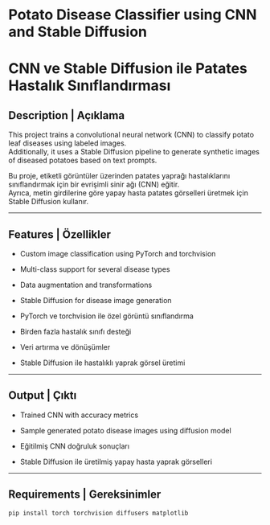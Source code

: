 #  Potato Disease Classifier using CNN and Stable Diffusion  
#  CNN ve Stable Diffusion ile Patates Hastalık Sınıflandırması

##  Description | Açıklama

This project trains a convolutional neural network (CNN) to classify potato leaf diseases using labeled images.  
Additionally, it uses a Stable Diffusion pipeline to generate synthetic images of diseased potatoes based on text prompts.

Bu proje, etiketli görüntüler üzerinden patates yaprağı hastalıklarını sınıflandırmak için bir evrişimli sinir ağı (CNN) eğitir.  
Ayrıca, metin girdilerine göre yapay hasta patates görselleri üretmek için Stable Diffusion kullanır.

---

##  Features | Özellikler

- Custom image classification using PyTorch and torchvision  
- Multi-class support for several disease types  
- Data augmentation and transformations  
- Stable Diffusion for disease image generation

- PyTorch ve torchvision ile özel görüntü sınıflandırma  
- Birden fazla hastalık sınıfı desteği  
- Veri artırma ve dönüşümler  
- Stable Diffusion ile hastalıklı yaprak görsel üretimi

---

##  Output | Çıktı

- Trained CNN with accuracy metrics  
- Sample generated potato disease images using diffusion model  

- Eğitilmiş CNN doğruluk sonuçları  
- Stable Diffusion ile üretilmiş yapay hasta yaprak görselleri

---

##  Requirements | Gereksinimler

```bash
pip install torch torchvision diffusers matplotlib

